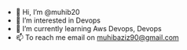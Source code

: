 - 👋 Hi, I’m @muhib20
- 👀 I’m interested in Devops
- 🌱 I’m currently learning Aws Devops, Devops
- 📫 To reach me email on muhibaziz90@gmail.com

<!---
muhib20/muhib20 is a ✨ special ✨ repository because its `README.md` (this file) appears on your GitHub profile.
You can click the Preview link to take a look at your changes.
--->
